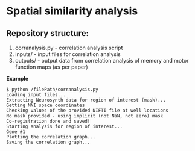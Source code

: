 # Spatial similarity analysis

## Repository structure:
1. corranalysis.py - correlation analysis script
2. inputs/ - input files for correlation analysis
3. outputs/ - output data from correlation analysis of memory and motor function maps (as per paper)

**Example**
```terminal
$ python /filePath/corranalysis.py
Loading input files...
Extracting Neurosynth data for region of interest (mask)...
Getting MNI space coordinates
Checking values of the provided NIFTI file at well locations
No mask provided - using implicit (not NaN, not zero) mask
Co-registration done and saved!
Starting analysis for region of interest...
Gene #1
Plotting the correlation graph...
Saving the correlation graph...
```

